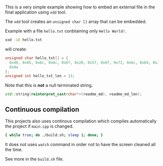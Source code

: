 This is a very simple example showing how to embed an external file in the final application using ```xdd``` tool.

The ```xdd``` tool creates an ```unsigned char []``` array that can be embedded.

Example with a file ```hello.txt``` conbtaining only ```Hello World!```.

```bash
xxd -iE hello.txt
```

will create:

```c++
unsigned char hello_txt[] = {
  0x48, 0x65, 0x6c, 0x6c, 0x6f, 0x20, 0x57, 0x6f, 0x72, 0x6c, 0x64, 0x21,
  0x0a
};
unsigned int hello_txt_len = 13;
```

Note that this is **not** a null terminated string.

```c++
std::string(reinterpret_cast<char*>(readme_md), readme_md_len);
```
## Continuous compilation

This projects also uses continous compilation which compiles automatically the project if ```main.cpp``` is changed.

```bash
{ while true; do ./build.sh; sleep 1; done; }
```

It does not uses ```watch``` command in order not to have the screen cleaned all the time.

See more in the ```build.sh``` file.


